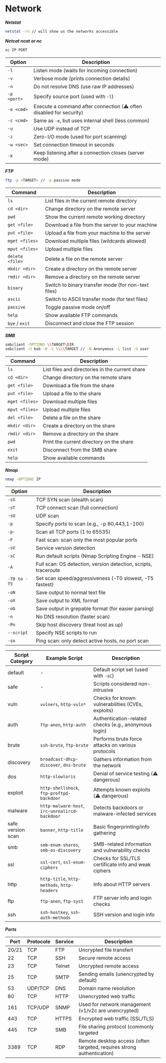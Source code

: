 # Network

***Netstat***
```bash
netstat -rn // will show us the networks accessible
```
***Netcat ncat or nc***
```bash
nc IP PORT
```
| Option       | Description                                                            |
|--------------|------------------------------------------------------------------------|
| `-l`         | Listen mode (waits for incoming connection)                            |
| `-v`         | Verbose mode (prints connection details)                               |
| `-n`         | Do not resolve DNS (use raw IP addresses)                              |
| `-p <port>`  | Specify source port (used with `-l`)                                   |
| `-e <cmd>`   | Execute a command after connection (⚠️ often disabled for security)    |
| `-c <cmd>`   | Same as `-e`, but uses internal shell (less common)                    |
| `-u`         | Use UDP instead of TCP                                                 |
| `-z`         | Zero-I/O mode (used for port scanning)                                 |
| `-w <sec>`   | Set connection timeout in seconds                                      |
| `-k`         | Keep listening after a connection closes (server mode)                 |

***FTP***
```bash
ftp -p <TARGET> // -p passive mode
```
| Command       | Description                                       |
|---------------|---------------------------------------------------|
| `ls`          | List files in the current remote directory         |
| `cd <dir>`    | Change directory on the remote server             |
| `pwd`         | Show the current remote working directory         |
| `get <file>`   | Download a file from the server to your machine    |
| `put <file>`   | Upload a file from your machine to the server      |
| `mget <files>` | Download multiple files (wildcards allowed)        |
| `mput <files>` | Upload multiple files                              |
| `delete <file>`| Delete a file on the remote server                 |
| `mkdir <dir>` | Create a directory on the remote server           |
| `rmdir <dir>` | Remove a directory on the remote server           |
| `binary`      | Switch to binary transfer mode (for non-text files)|
| `ascii`       | Switch to ASCII transfer mode (for text files)     |
| `passive`     | Toggle passive mode on/off                         |
| `help`        | Show available FTP commands                       |
| `bye` / `exit`| Disconnect and close the FTP session              |

***SMB***
```bash
smbclient -OPTIONS \\TARGET\DIR
smbclient -U bob -N -L \\\\TARGET // -N Anonymous -L list -U user
```
| Command       | Description                                    |
|---------------|------------------------------------------------|
| `ls`          | List files and directories in the current share |
| `cd <dir>`    | Change directory on the remote share           |
| `get <file>`  | Download a file from the share                   |
| `put <file>`  | Upload a file to the share                       |
| `mget <files>`| Download multiple files                          |
| `mput <files>`| Upload multiple files                            |
| `del <file>`  | Delete a file on the share                       |
| `mkdir <dir>` | Create a directory on the share                |
| `rmdir <dir>` | Remove a directory on the share                |
| `pwd`         | Print the current directory on the share       |
| `exit`        | Disconnect from the SMB share                  |
| `help`        | Show available commands                        |

***Nmap***
```bash
nmap -OPTIONS IP
```
| Option    | Description                                                       |
|-----------|-------------------------------------------------------------------|
| `-sS`       | TCP SYN scan (stealth scan)                                     |
| `-sT`       | TCP connect scan (full connection)                              |
| `-sU`       | UDP scan                                                        |
| `-p`        | Specify ports to scan (e.g., -p 80,443,1-100)                   | 
| `-p-`       | Scan all TCP ports (1 to 65535)                                 |
| `-F`        | Fast scan: scan only the most popular ports                     |
| `-sV`       | Service version detection                                       |
| `-sC`       | Run default scripts (Nmap Scripting Engine - NSE)               |
| `-A`        | Full scan: OS detection, version detection, scripts, traceroute |
| `-T0 to -T5`| Set scan speed/aggressiveness (-T0 slowest, -T5 fastest)        |
| `-oN`       | Save output to normal text file                                  |
| `-oX`       | Save output to XML format                                       |
| `-oG`       | Save output in grepable format (for easier parsing)             |
| `-n`        | No DNS resolution (faster scan)                                 |
| `-Pn`       | Skip host discovery (treat host as up)                          |
| `--script`  | Specify NSE scripts to run                                      |
| `-sn`       | Ping scan: only detect active hosts, no port scan               |

| Script Category      | Example Script        | Description                                                                 |
|----------------------|-----------------------|-----------------------------------------------------------------------------|
| default              | -                     | Default script set (used with `-sC`)                                        |
| safe                 | -                     | Scripts considered non-intrusive                                            |
| vuln                 | `vulners`, `http-vuln*`| Checks for known vulnerabilities (CVEs, exploits)                          |
| auth                 | `ftp-anon`, `http-auth`| Authentication-related checks (e.g., anonymous login)                      |
| brute                | `ssh-brute`, `ftp-brute`| Performs brute force attacks on various protocols                         |
| discovery            | `broadcast-dhcp-discover`, `dns-brute` | Gathers information from the network                       |
| dos                  | `http-slowloris`      | Denial of service testing (⚠️ dangerous)                                    |
| exploit              | `http-shellshock`, `ftp-proftpd-backdoor` | Attempts known exploits (⚠️ dangerous)                  |
| malware              | `http-malware-host`, `irc-unrealircd-backdoor` | Detects backdoors or malware-infected services     |
| safe version scan    | `banner`, `http-title`| Basic fingerprinting/info gathering                                          |
| smb                  | `smb-enum-shares`, `smb-os-discovery` | SMB-related information and vulnerability checks            |
| ssl                  | `ssl-cert`, `ssl-enum-ciphers` | Checks for SSL/TLS certificate info and weak ciphers                |
| http                 | `http-title`, `http-methods`, `http-headers` | Info about HTTP servers                              |
| ftp                  | `ftp-anon`, `ftp-syst`| FTP server info and login checks                                            |
| ssh                  | `ssh-hostkey`, `ssh-auth-methods` | SSH version and login info                                      |

***Ports***

| Port | Protocole | Service         | Description                                                            |
|------|-----------|-----------------|------------------------------------------------------------------------|
| 20/21| TCP	   | FTP             | Uncrypted file transfert                                                |
| 22   | TCP       | SSH             | Secure remote access                                                   |
| 23   | TCP       | Telnet          | Uncrypted remote access                                                |
| 25   | TCP       | SMTP            | Sending emails (unencrypted by default)                                |
| 53   | UDP/TCP   | DNS             | Domain name resolution                                                 |
| 80   | TCP       | HTTP            | Unencrypted web traffic                                                  |
| 161  | TCP/UDP   | SNMP            | Used for network management (v1/v2c are unencrypted)                   |
| 443  | TCP       | HTTPS           | Encrypted web traffic (SSL/TLS)                                          |
| 445  | TCP       | SMB             | File sharing protocol (commonly targeted                               |
| 3389 | TCP       | RDP             | Remote desktop access (often targeted, requires strong authentication) |

